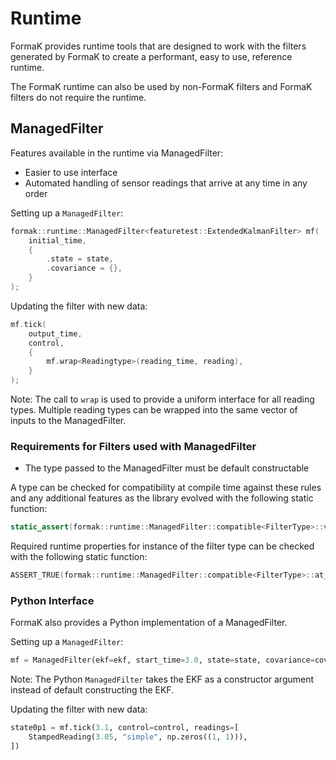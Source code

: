 # Runtime

FormaK provides runtime tools that are designed to work with the filters
generated by FormaK to create a performant, easy to use, reference runtime.

The FormaK runtime can also be used by non-FormaK filters and FormaK filters do
not require the runtime.

## ManagedFilter

Features available in the runtime via ManagedFilter:
- Easier to use interface
- Automated handling of sensor readings that arrive at any time in any order

Setting up a `ManagedFilter`:

```cpp
formak::runtime::ManagedFilter<featuretest::ExtendedKalmanFilter> mf(
    initial_time,
    {
        .state = state,
        .covariance = {},
    }
);
```

Updating the filter with new data:

```cpp
mf.tick(
    output_time,
    control,
    {
        mf.wrap<Readingtype>(reading_time, reading),
    }
);
```

Note: The call to `wrap` is used to provide a uniform interface for all reading
types. Multiple reading types can be wrapped into the same vector of inputs to
the ManagedFilter.

### Requirements for Filters used with ManagedFilter

- The type passed to the ManagedFilter must be default constructable

A type can be checked for compatibility at compile time against these rules and
any additional features as the library evolved with the following static
function:

```cpp
static_assert(formak::runtime::ManagedFilter::compatible<FilterType>::value);
```

Required runtime properties for instance of the filter type can be checked with
the following static function:

```cpp
ASSERT_TRUE(formak::runtime::ManagedFilter::compatible<FilterType>::at_runtime());
```

### Python Interface

FormaK also provides a Python implementation of a ManagedFilter.

Setting up a `ManagedFilter`:

```python
mf = ManagedFilter(ekf=ekf, start_time=3.0, state=state, covariance=covariance)
```

Note: The Python `ManagedFilter` takes the EKF as a constructor argument
instead of default constructing the EKF.

Updating the filter with new data:

```python
state0p1 = mf.tick(3.1, control=control, readings=[
    StampedReading(3.05, "simple", np.zeros((1, 1))),
])
```

